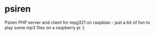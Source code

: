 psiren
======

Psiren PHP server and client for mpg321 on raspbian - just a bit of fun to play some mp3 files on a raspberry pi :)
